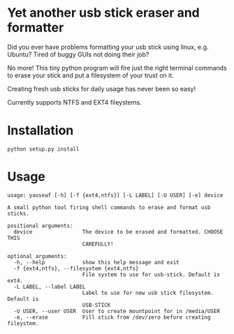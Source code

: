 # Yet another usb stick eraser and formatter

Did you ever have problems formatting your usb stick using linux, e.g. Ubuntu?
Tired of buggy GUIs not doing their job?

No more! This tiny python program will fire just the right terminal commands
to erase your stick and put a filesystem of your trust on it.

Creating fresh usb sticks for daily usage has never been so easy!

Currently supports NTFS and EXT4 fileystems.

# Installation

```
python setup.py install
```

# Usage

```
usage: yauseaf [-h] [-f {ext4,ntfs}] [-L LABEL] [-U USER] [-e] device

A small python tool firing shell commands to erase and format usb sticks.

positional arguments:
  device                The device to be erased and formatted. CHOOSE THIS
                        CAREFULLY!

optional arguments:
  -h, --help            show this help message and exit
  -f {ext4,ntfs}, --filesystem {ext4,ntfs}
                        File system to use for usb-stick. Default is ext4.
  -L LABEL, --label LABEL
                        Label to use for new usb stick filesystem. Default is
                        USB-STICK
  -U USER, --user USER  User to create mountpoint for in /media/USER
  -e, --erase           Fill stick from /dev/zero before creating fileystem.
```
